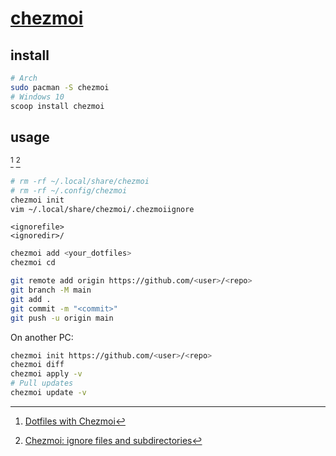 # [chezmoi](https://www.chezmoi.io)

## install

```sh
# Arch
sudo pacman -S chezmoi
# Windows 10
scoop install chezmoi
```

## usage

[^1] [^2]

```sh
# rm -rf ~/.local/share/chezmoi
# rm -rf ~/.config/chezmoi
chezmoi init
vim ~/.local/share/chezmoi/.chezmoiignore
```

```
<ignorefile>
<ignoredir>/
```

```sh
chezmoi add <your_dotfiles>
chezmoi cd
```

```sh
git remote add origin https://github.com/<user>/<repo>
git branch -M main
git add .
git commit -m "<commit>"
git push -u origin main
```

On another PC:

```sh
chezmoi init https://github.com/<user>/<repo>
chezmoi diff
chezmoi apply -v
# Pull updates
chezmoi update -v
```

[^1]: [Dotfiles with Chezmoi](https://blog.lazkani.io/posts/dotfiles-with-chezmoi/)
[^2]: [Chezmoi: ignore files and subdirectories](https://stackoverflow.com/questions/75519055/chezmoi-ignore-files-and-subdirectories)
